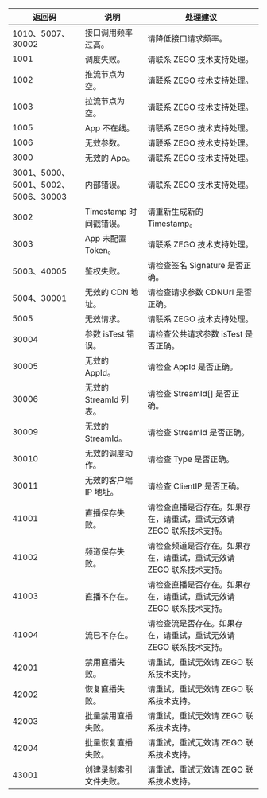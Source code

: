 |返回码|说明|处理建议|
|-----|------|-----|
| 1010、5007、30002 | 接口调用频率过高。| 请降低接口请求频率。|
| 1001 | 调度失败。 | 请联系 ZEGO 技术支持处理。|
| 1002 | 推流节点为空。 | 请联系 ZEGO 技术支持处理。|
| 1003 | 拉流节点为空。 | 请联系 ZEGO 技术支持处理。|
| 1005 | App 不在线。 | 请联系 ZEGO 技术支持处理。|
| 1006 | 无效参数。 | 请联系 ZEGO 技术支持处理。|
| 3000 | 无效的 App。 | 请联系 ZEGO 技术支持处理。|
| 3001、5000、5001、5002、5006、30003 | 内部错误。 | 请联系 ZEGO 技术支持处理。|
| 3002 | Timestamp 时间戳错误。 | 请重新生成新的 Timestamp。|
| 3003 | App 未配置 Token。 | 请联系 ZEGO 技术支持处理。|
| 5003、40005 | 鉴权失败。 | 请检查签名 Signature 是否正确。|
| 5004、30001 | 无效的 CDN 地址。| 请检查请求参数 CDNUrl 是否正确。|
| 5005 | 无效请求。| 请联系 ZEGO 技术支持处理。|
| 30004 | 参数 isTest 错误。| 请检查公共请求参数 isTest 是否正确。|
| 30005 | 无效的 AppId。 | 请检查 AppId 是否正确。|
| 30006 | 无效的 StreamId 列表。 | 请检查 StreamId[] 是否正确。|
| 30009 | 无效的 StreamId。 | 请检查 StreamId 是否正确。|
| 30010 | 无效的调度动作。 | 请检查 Type 是否正确。|
| 30011 | 无效的客户端 IP 地址。 | 请检查 ClientIP 是否正确。|
| 41001 | 直播保存失败。 | 请检查直播是否存在。如果存在，请重试，重试无效请 ZEGO 联系技术支持。|
| 41002 | 频道保存失败。 | 请检查频道是否存在。如果存在，请重试，重试无效请 ZEGO 联系技术支持。 |
| 41003 | 直播不存在。 | 请检查直播是否存在。如果存在，请重试，重试无效请 ZEGO 联系技术支持。 |
| 41004 | 流已不存在。 | 请检查流是否存在。如果存在，请重试，重试无效请 ZEGO 联系技术支持。 |
| 42001 | 禁用直播失败。 | 请重试，重试无效请 ZEGO 联系技术支持。 |
| 42002 | 恢复直播失败。 | 请重试，重试无效请 ZEGO 联系技术支持。 |
| 42003 | 批量禁用直播失败。 | 请重试，重试无效请 ZEGO 联系技术支持。 |
| 42004 | 批量恢复直播失败。 | 请重试，重试无效请 ZEGO 联系技术支持。 |
| 43001 | 创建录制索引文件失败。 | 请重试，重试无效请 ZEGO 联系技术支持。|









